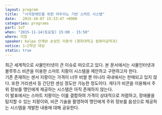 ```yaml
---
layout: program
title:  "시각장애인을 위한 아두이노 기반 스마트 시스템"
date:   2015-10-07 15:33:47 +0900
categories: programs
part: IoT
when: "2015-11-14(토요일) 15:00 - 15:50"
where: 미정
speaker: Kalpa 안계완 손성민 이용석 (경희대학교 컴퓨터공학과)
notice: 1~2학년 대상
static: true
---
```

최근 세계적으로 사물인터넷이 큰 이슈로 떠오르고 있다.
본 문서에서는 사물인터넷과 블루투스 비콘을 이용한 스마트 지팡이 시스템을 제안하고 구현하고자 한다.  
기존 존재하는 센서 지팡이는 가격이 너무 비쌀 뿐 아니라 국내에서는 판매되고 있지 않다.
또한 거리센서 등 간단한 센싱 정도만 가능한 정도이다.
게다가 비콘을 이용해서 주위 정보를 맹인에게 제공하는 시스템은 아직 존재하지 않는다.  
이 발표에서는 스마트 지팡이는 이를 결합하여 가격이 상대적으로 저렴하고, 장애물을 탐지할 수 있는 지팡이와, 비콘 기술을 활영하여 맹인에게 주위 정보를 음성으로 제공하는 시스템을 개발한 내용에 대해 공유한다.
